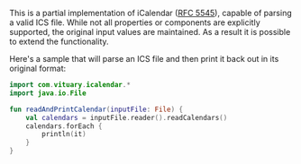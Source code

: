 This is a partial implementation of iCalendar ([RFC 5545](https://icalendar.org/RFC-Specifications/iCalendar-RFC-5545/)),
capable of parsing a valid ICS file.  While not all properties or components are explicitly supported, the original input
values are maintained.  As a result it is possible to extend the functionality.

Here's a sample that will parse an ICS file and then print it back out in its
original format: 
```kotlin
import com.vituary.icalendar.*
import java.io.File

fun readAndPrintCalendar(inputFile: File) {
    val calendars = inputFile.reader().readCalendars()
    calendars.forEach {
        println(it)
    }
}
```
